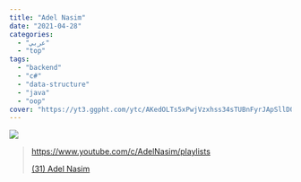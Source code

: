 ```yaml
---
title: "Adel Nasim"
date: "2021-04-28"
categories:
  - "عربي"
  - "top"
tags:
  - "backend"
  - "c#"
  - "data-structure"
  - "java"
  - "oop"
cover: "https://yt3.ggpht.com/ytc/AKedOLTs5xPwjVzxhss34sTUBnFyrJApSllD0pa3oQaOhw=s88-c-k-c0x00ffffff-no-rj"
---
```


![](https://yt3.ggpht.com/ytc/AAUvwng1Ph3BupuwlC8e9GRH2MCYZMcTEHV1nA182iZGXA=s176-c-k-c0x00ffffff-no-rj)

> https://www.youtube.com/c/AdelNasim/playlists
>
> [(31) Adel Nasim ](https://www.youtube.com/c/AdelNasim/playlists)
